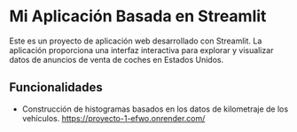 # Mi Aplicación Basada en Streamlit

Este es un proyecto de aplicación web desarrollado con Streamlit. La aplicación proporciona una interfaz interactiva para explorar y visualizar datos de anuncios de venta de coches en Estados Unidos.

## Funcionalidades

- Construcción de histogramas basados en los datos de kilometraje de los vehículos.
 https://proyecto-1-efwo.onrender.com/